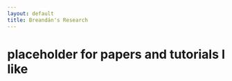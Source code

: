 ```yaml
---
layout: default
title: Breandán's Research
---
```


# placeholder for papers and tutorials  I like
